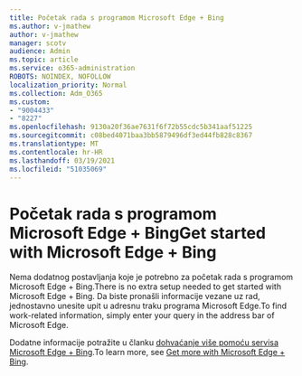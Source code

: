 ```yaml
---
title: Početak rada s programom Microsoft Edge + Bing
ms.author: v-jmathew
author: v-jmathew
manager: scotv
audience: Admin
ms.topic: article
ms.service: o365-administration
ROBOTS: NOINDEX, NOFOLLOW
localization_priority: Normal
ms.collection: Adm_O365
ms.custom:
- "9004433"
- "8227"
ms.openlocfilehash: 9130a20f36ae7631f6f72b55cdc5b341aaf51225
ms.sourcegitcommit: c08bed4071baa3bb5879496df3ed44fb828c8367
ms.translationtype: MT
ms.contentlocale: hr-HR
ms.lasthandoff: 03/19/2021
ms.locfileid: "51035069"
---
```

# <a name="get-started-with-microsoft-edge--bing"></a><span data-ttu-id="25331-102">Početak rada s programom Microsoft Edge + Bing</span><span class="sxs-lookup"><span data-stu-id="25331-102">Get started with Microsoft Edge + Bing</span></span>

<span data-ttu-id="25331-103">Nema dodatnog postavljanja koje je potrebno za početak rada s programom Microsoft Edge + Bing.</span><span class="sxs-lookup"><span data-stu-id="25331-103">There is no extra setup needed to get started with Microsoft Edge + Bing.</span></span> <span data-ttu-id="25331-104">Da biste pronašli informacije vezane uz rad, jednostavno unesite upit u adresnu traku programa Microsoft Edge.</span><span class="sxs-lookup"><span data-stu-id="25331-104">To find work-related information, simply enter your query in the address bar of Microsoft Edge.</span></span>

<span data-ttu-id="25331-105">Dodatne informacije potražite u članku [dohvaćanje više pomoću servisa Microsoft Edge + Bing](https://go.microsoft.com/fwlink/?linkid=2152963).</span><span class="sxs-lookup"><span data-stu-id="25331-105">To learn more, see [Get more with Microsoft Edge + Bing](https://go.microsoft.com/fwlink/?linkid=2152963).</span></span>
